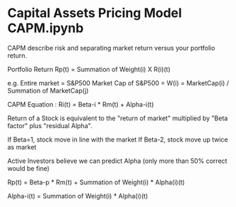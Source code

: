 Capital Assets Pricing Model CAPM.ipynb
=======================================
CAPM describe risk and separating market return versus your portfolio return.

Portfolio Return Rp(t) = Summation of Weight(i) X R(i)(t)

e.g. Entire market = S&P500
Market Cap of S&P500 = W(i) = MarketCap(i) / Summation of MarketCap(j)

CAPM Equation :
Ri(t) = Beta-i * Rm(t) + Alpha-i(t)

 Return of a Stock is equivalent to the "return of market" multiplied by "Beta factor" plus "residual Alpha".
 
 If Beta=1, stock move in line with the market
 If Beta-2, stock move up twice as market
 
 Active Investors believe we can predict Alpha (only more than 50% correct would be fine)
 
 Rp(t) = Beta-p * Rm(t) + Summation of Weight(i) * Alpha(i)(t)
 
 Alpha-i(t) = Summation of Weight(i) * Alpha(i)(t)
 

